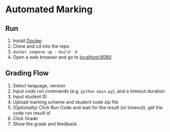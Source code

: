 # Automated Marking

## Run
1. Install [Docker](https://docs.docker.com/engine/install/)
2. Clone and cd into the repo
3. `docker compose up --build -d`
4. Open a web browser and go to [localhost:8080](http://localhost:8080)

## Grading Flow
1. Select language, version
2. Input code run commands (e.g. `python main.py`), and a timeout duration
3. Input student ID
4. Upload marking scheme and student code zip file
5. (Optionally) Click Run Code and wait for the result (or timeout), get the code run result id
6. Click Grade
7. Show the grade and feedback
